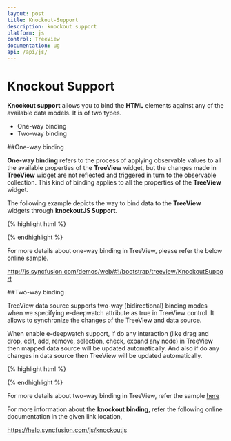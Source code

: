 ```yaml
---
layout: post
title: Knockout-Support
description: knockout support
platform: js
control: TreeView 
documentation: ug
api: /api/js/
---
```


# Knockout Support

**Knockout support** allows you to bind the **HTML** elements against any of the available data models. It is of two types.

* One-way binding
* Two-way binding

##One-way binding

**One-way binding** refers to the process of applying observable values to all the available properties of the **TreeView** widget, but the changes made in **TreeView** widget are not reflected and triggered in turn to the observable collection. This kind of binding applies to all the properties of the **TreeView** widget.

The following example depicts the way to bind data to the **TreeView** widgets through **knockoutJS Support**.

{% highlight html %}

<!DOCTYPE html>
<html xmlns="http://www.w3.org/1999/xhtml">
<head>
    <title></title>
    <!-- Style sheet for default theme (flat azure) -->
    <link href=" http://cdn.syncfusion.com/{{ site.releaseversion }}/js/web/flat-azure/ej.web.all.min.css" rel="stylesheet" />
    <!--scripts-->
    <script src="http://cdn.syncfusion.com/js/assets/external/jquery-1.10.2.min.js"></script>
    <script src="http://cdn.syncfusion.com/js/assets/external/knockout.min.js"></script>
    <script src="http://cdn.syncfusion.com/{{ site.releaseversion }}/js/web/ej.web.all.min.js"></script>
    <script src="http://cdn.syncfusion.com/{{ site.releaseversion }}/js/web/ej.unobtrusive.min.js"></script>
    <script src="http://cdn.syncfusion.com/{{ site.releaseversion }}/js/ej.widget.ko.min.js"></script>
</head>
<body>
    <div style="width: 250px; max-width:100%">
            <div id="treeview" data-bind="ejTreeView: {fields :{ dataSource: dataSource,id:'id',text:'name',hasChild:'hasChild',expanded:'expanded',parentId:'pid'}} "></div>
    </div>
    <script type="text/javascript">
        $(function () {
            var treeData = [
                        { id: 1, name: "Discover Music", hasChild: true, expanded: true },
                       { id: 2, pid: 1, name: "Hot Singles" },
                       { id: 3, pid: 1, name: "Rising Artists" },
                       { id: 4, pid: 1, name: "Live Music" },
                       { id: 6, pid: 1, name: "Best of 2013 So Far" },
                       { id: 7, name: "Sales and Events", hasChild: true, expanded: true },
                       { id: 8, pid: 7, name: "100 Albums - $5 Each" },
                       { id: 9, pid: 7, name: "Hip-Hop and R&B Sale" },
                       { id: 10, pid: 7, name: "CD Deals" },
                       { id: 11, name: "Categories", hasChild: true },
                       { id: 12, pid: 11, name: "Songs" },
                       { id: 13, pid: 11, name: "Bestselling Albums" },
                       { id: 14, pid: 11, name: "New Releases" },
                       { id: 15, pid: 11, name: "Bestselling Songs" },
                       { id: 16, name: "MP3 Albums", hasChild: true },
                       { id: 17, pid: 16, name: "Rock" },
                       { id: 18, pid: 16, name: "Gospel" },
                       { id: 19, pid: 16, name: "Latin Music" },
                       { id: 20, pid: 16, name: "Jazz" },
                       { id: 21, name: "More in Music", hasChild: true },
                       { id: 22, pid: 21, name: "Music Trade-In" },
                       { id: 23, pid: 21, name: "Redeem a Gift Card" },
                       { id: 24, pid: 21, name: "Band T-Shirts" },
                       { id: 25, pid: 21, name: "Mobile MVC" }];
            window.employeeView = {
                dataSource: ko.observableArray(treeData),
            };
            ko.applyBindings(employeeView);
        });
    </script>
</body>
</html>

{% endhighlight %}

For more details about one-way binding in TreeView, please refer the below online sample.

<http://js.syncfusion.com/demos/web/#!/bootstrap/treeview/KnockoutSupport>

##Two-way binding

TreeView data source supports two-way (bidirectional) binding modes when we specifying e-deepwatch attribute as true in TreeView control. It allows to synchronize the changes of the TreeView and data source.

When enable e-deepwatch support, if do any interaction (like drag and drop, edit, add, remove, selection, check, expand any node) in TreeView then mapped data source will be updated automatically. And also if do any changes in data source then TreeView will be updated automatically.

{% highlight html %}

<div style="width: 250px; max-width:100%">
      <div id="treeview" e-deepwatch="true" data-bind="ejTreeView: { showCheckbox: true, fields :{ dataSource: dataSource, id:'id',text:'name',hasChild:'hasChild',expanded:'expanded',parentId:'pid', isChecked : 'checked'}} "></div>
</div>

{% endhighlight %}

For more details about two-way binding in TreeView, refer the sample [here]( http://jsplayground.syncfusion.com/op0cfsz4)

For more information about the **knockout binding**, refer the following online documentation in the given link location,

<https://help.syncfusion.com/js/knockoutjs>

